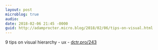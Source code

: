 ```yaml
---
layout: post
microblog: true
audio: 
date: 2018-02-06 21:45 -0000
guid: http://adamprocter.micro.blog/2018/02/06/tips-on-visual.html
---
```

9 tips on visual hierarchy - ux - [dctr.pro/243](http://dctr.pro/243)
